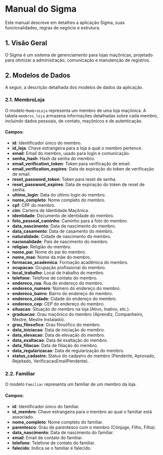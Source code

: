 # Manual do Sigma

Este manual descreve em detalhes a aplicação Sigma, suas funcionalidades, regras de negócio e estrutura.

## 1. Visão Geral

O Sigma é um sistema de gerenciamento para lojas maçônicas, projetado para otimizar a administração, comunicação e manutenção de registros.

## 2. Modelos de Dados

A seguir, a descrição detalhada dos modelos de dados da aplicação.

### 2.1. MembroLoja

O modelo `MembroLoja` representa um membro de uma loja maçônica. A tabela `membros_loja` armazena informações detalhadas sobre cada membro, incluindo dados pessoais, de contato, maçônicos e de autenticação.

#### Campos:

*   **id**: Identificador único do membro.
*   **id_loja**: Chave estrangeira para a loja à qual o membro pertence.
*   **email**: Email do membro, usado para login e comunicação.
*   **senha_hash**: Hash da senha do membro.
*   **email_verification_token**: Token para verificação de email.
*   **email_verification_expires**: Data de expiração do token de verificação de email.
*   **reset_password_token**: Token para reset de senha.
*   **reset_password_expires**: Data de expiração do token de reset de senha.
*   **ultimo_login**: Data do último login do membro.
*   **nome_completo**: Nome completo do membro.
*   **cpf**: CPF do membro.
*   **cim**: Carteira de Identidade Maçônica.
*   **identidade**: Documento de identidade do membro.
*   **foto_pessoal_caminho**: Caminho para a foto do membro.
*   **data_nascimento**: Data de nascimento do membro.
*   **data_casamento**: Data de casamento do membro.
*   **naturalidade**: Cidade de nascimento do membro.
*   **nacionalidade**: País de nascimento do membro.
*   **religiao**: Religião do membro.
*   **nome_pai**: Nome do pai do membro.
*   **nome_mae**: Nome da mãe do membro.
*   **formacao_academica**: Formação acadêmica do membro.
*   **ocupacao**: Ocupação profissional do membro.
*   **local_trabalho**: Local de trabalho do membro.
*   **telefone**: Telefone de contato do membro.
*   **endereco_rua**: Rua do endereço do membro.
*   **endereco_numero**: Número do endereço do membro.
*   **endereco_bairro**: Bairro do endereço do membro.
*   **endereco_cidade**: Cidade do endereço do membro.
*   **endereco_cep**: CEP do endereço do membro.
*   **situacao**: Situação do membro na loja (Ativo, Inativo, etc.).
*   **graduacao**: Grau maçônico do membro (Aprendiz, Companheiro, Mestre, Mestre Instalado).
*   **grau_filosofico**: Grau filosófico do membro.
*   **data_iniciacao**: Data de iniciação do membro.
*   **data_elevacao**: Data de elevação do membro.
*   **data_exaltacao**: Data de exaltação do membro.
*   **data_filiacao**: Data de filiação do membro.
*   **data_regularizacao**: Data de regularização do membro.
*   **status_cadastro**: Status do cadastro do membro (Pendente, Aprovado, Rejeitado, VerificacaoEmailPendente).

### 2.2. Familiar

O modelo `Familiar` representa um familiar de um membro da loja.

#### Campos:

*   **id**: Identificador único do familiar.
*   **id_membro**: Chave estrangeira para o membro ao qual o familiar está associado.
*   **nome_completo**: Nome completo do familiar.
*   **parentesco**: Grau de parentesco com o membro (Cônjuge, Filho, Filha).
*   **data_nascimento**: Data de nascimento do familiar.
*   **email**: Email de contato do familiar.
*   **telefone**: Telefone de contato do familiar.
*   **falecido**: Indica se o familiar é falecido.